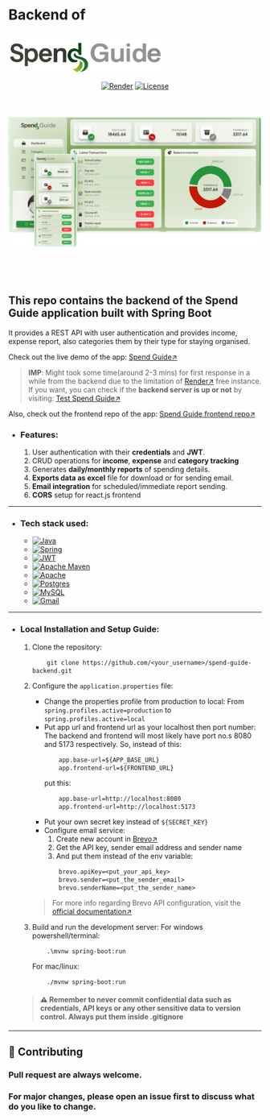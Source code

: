<!-- Logo -->
# **Backend of**
<img src="docs/images/logo.png" alt="Spend Guide" height="80" />

<div style="display: flex; align-items: center; justify-content: center;">

[![Render](https://img.shields.io/badge/Deployed%20on%20Render-%46E3B7.svg?style=for-the-badge&logo=render&logoColor=white)](https://render.com/)
[![License](https://img.shields.io/badge/license-MIT-green.svg?style=for-the-badge)](LICENSE)

</div>

#

<!-- Screenshots -->
<div 
    style="display:flex; flex-direction: column; align-items: center; justify-content: between; width: 100%;padding-bottom: 65px;" 
>
    <div style="display:flex; flex-direction: column; align-items: center; justify-content: between; width: 100%;">
        <img
            src="docs/images/screenshot.png"
            alt="PC screenshot"
        />
    </div>
</div>

## This repo contains the **backend** of the **Spend Guide** application built with **Spring Boot**
It provides a REST API with user authentication and provides income, expense report, also categories them by their type for staying organised.

Check out the live demo of the app: [Spend Guide↗](https://spend-guide.netlify.app/)
> **IMP**: Might took some time(around 2-3 mins) for first response in a while from the backend due to the limitation of [Render↗](https://render.com/) free instance. <br>
> If you want, you can check if the **backend server is up or not** by visiting: [Test Spend Guide↗](https://spend-guide.onrender.com/api/v1/health)


Also, check out the frontend repo of the app: [Spend Guide frontend repo↗](https://github.com/Manideep-X/Spend-Guide-Frontend)

- ### Features:

    1. User authentication with their **credentials** and **JWT**.
    2. CRUD operations for **income**, **expense** and **category tracking**
    3. Generates **daily/monthly reports** of spending details.
    4. **Exports data as excel** file for download or for sending email.
    5. **Email integration** for scheduled/immediate report sending.
    6. **CORS** setup for react.js frontend

---

- ### Tech stack used:

    * [![Java](https://img.shields.io/badge/java%20v24-%23ED8B00.svg?style=for-the-badge&logo=openjdk&logoColor=white)](https://docs.oracle.com/en/java/javase/24/)
    * [![Spring](https://img.shields.io/badge/spring%20boot%20v3.5.4-%236DB33F.svg?style=for-the-badge&logo=spring&logoColor=white)](https://docs.spring.io/spring-boot/index.html)
    * [![JWT](https://img.shields.io/badge/JWT%20v0.12.6-black?style=for-the-badge&logo=JSON%20web%20tokens)](https://mvnrepository.com/artifact/io.jsonwebtoken/jjwt-api)
    * [![Apache Maven](https://img.shields.io/badge/Apache%20Maven%20v4.0.0-C71A36?style=for-the-badge&logo=Apache%20Maven&logoColor=white)](https://maven.apache.org/)
    * [![Apache](https://img.shields.io/badge/apache%20POI%20v5.4.1-%23D42029.svg?style=for-the-badge&logo=apache&logoColor=white)](https://mvnrepository.com/artifact/org.apache.poi/poi-ooxml)
    * [![Postgres](https://img.shields.io/badge/postgres%20(PROD)-%23316192.svg?style=for-the-badge&logo=postgresql&logoColor=white)](https://www.postgresql.org/docs/)
    * [![MySQL](https://img.shields.io/badge/mysql%20(LOCAL)-4479A1.svg?style=for-the-badge&logo=mysql&logoColor=white)](https://dev.mysql.com/doc/)
    * [![Gmail](https://img.shields.io/badge/Brevo%20v7.0.0-D14836?style=for-the-badge&logo=gmail&logoColor=white)](https://www.brevo.com/)

---

- ### Local Installation and Setup Guide:

    1. Clone the repository:
        ```
            git clone https://github.com/<your_username>/spend-guide-backend.git
        ```

    2. Configure the ```application.properties``` file:
        - Change the properties profile from production to local:
            From ```spring.profiles.active=production``` to ```spring.profiles.active=local```
        - Put app url and frontend url as your localhost then port number:
            The backend and frontend will most likely have port no.s 8080 and 5173 respectively.
            So, instead of this:
            ```
                app.base-url=${APP_BASE_URL}
                app.frontend-url=${FRONTEND_URL}
            ```
            put this:
            ```
                app.base-url=http://localhost:8080
                app.frontend-url=http://localhost:5173
            ```
        - Put your own secret key instead of ```${SECRET_KEY}```
        - Configure email service:
            1. Create new account in [Brevo↗](https://www.brevo.com/)
            2. Get the API key, sender email address and sender name
            3. And put them instead of the env variable:
            ```
                brevo.apiKey=<put_your_api_key>
                brevo.sender=<put_the_sender_email>
                brevo.senderName=<put_the_sender_name>
            ```
        > For more info regarding Brevo API configuration, visit the [official documentation↗](https://developers.brevo.com/docs/send-a-transactional-email)

    4. Build and run the development server:
        For windows powershell/terminal:
        ```
            .\mvnw spring-boot:run
        ```
        For mac/linux:
        ```
            ./mvnw spring-boot:run
        ```
    > #### **⚠️ Remember to never commit confidential data such as credentials, API keys or any other sensitive data to version control. Always put them inside .gitignore**

---

## **🤝 Contributing**
### Pull request are always welcome.
### For major changes, please open an issue first to discuss what do you like to change.